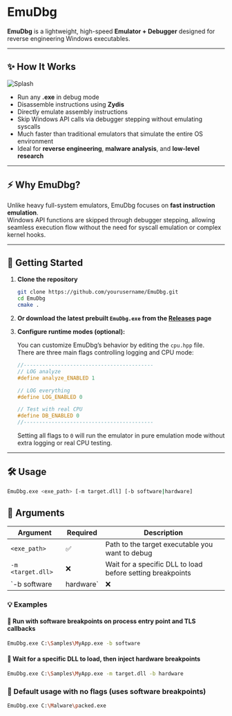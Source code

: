 # EmuDbg

**EmuDbg** is a lightweight, high-speed **Emulator + Debugger** designed for reverse engineering Windows executables.

---

## ✨ How It Works

![Splash](https://github.com/mojtabafalleh/emudbg/blob/master/doc/Screenshot%202025-07-25%20184628.png)

- Run any **.exe** in debug mode  
- Disassemble instructions using **Zydis**  
- Directly emulate assembly instructions  
- Skip Windows API calls via debugger stepping without emulating syscalls  
- Much faster than traditional emulators that simulate the entire OS environment  
- Ideal for **reverse engineering**, **malware analysis**, and **low-level research**

---

## ⚡ Why EmuDbg?

Unlike heavy full-system emulators, EmuDbg focuses on **fast instruction emulation**.  
Windows API functions are skipped through debugger stepping, allowing seamless execution flow without the need for syscall emulation or complex kernel hooks.

---

## 🚀 Getting Started

1. **Clone the repository**

    ```bash
    git clone https://github.com/yourusername/EmuDbg.git
    cd EmuDbg
    cmake .
    ```

2. **Or download the latest prebuilt `EmuDbg.exe` from the [Releases](https://github.com/mojtabafalleh/emudbg/releases) page**

3. **Configure runtime modes (optional):**

    You can customize EmuDbg’s behavior by editing the `cpu.hpp` file.  
    There are three main flags controlling logging and CPU mode:

    ```cpp
    //------------------------------------------
    // LOG analyze 
    #define analyze_ENABLED 1

    // LOG everything
    #define LOG_ENABLED 0

    // Test with real CPU
    #define DB_ENABLED 0
    //------------------------------------------
    ```

    Setting all flags to `0` will run the emulator in pure emulation mode without extra logging or real CPU testing.

---

## 🛠 Usage

```bash
EmuDbg.exe <exe_path> [-m target.dll] [-b software|hardware]
```

## 📌 Arguments

| Argument               | Required | Description                                                                 |
|------------------------|----------|-----------------------------------------------------------------------------|
| `<exe_path>`           | ✅       | Path to the target executable you want to debug                            |
| `-m <target.dll>`      | ❌       | Wait for a specific DLL to load before setting breakpoints                 |
| `-b software|hardware` | ❌       | Choose the type of breakpoints to use: `software` (default) or `hardware`  |


### 💡 Examples

#### 🔸 Run with software breakpoints on process entry point and TLS callbacks
```bash
EmuDbg.exe C:\Samples\MyApp.exe -b software
```
#### 🔸 Wait for a specific DLL to load, then inject hardware breakpoints
```bash
EmuDbg.exe C:\Samples\MyApp.exe -m target.dll -b hardware
```
### 🔸 Default usage with no flags (uses software breakpoints)

```bash
EmuDbg.exe C:\Malware\packed.exe
```
